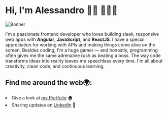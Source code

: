 # Hi, I'm Alessandro 👋🏽	👨🏽‍💻

![Banner](https://www.alessandro-argenziano.com/logo/ezgif.com-loop-count.gif)

I'm a passionate frontend developer who loves building sleek, 
responsive web apps with **Angular**, **JavaScript**, and **ReactJS**.
I have a special appreciation for working with APIs and making things
come alive on the screen.
Besides coding, I'm a huge gamer — and honestly, programming often gives me
the same adrenaline rush as beating a boss.
The way code transforms ideas into reality leaves me speechless every time.
I'm all about creativity, clean code, and continuous learning.

## Find me around the web🌍:
<table>
  <li>Give a look at <a href="https://www.alessandro-argenziano.com" target="_blank">my Portfolio</a> 🏠</li>
  <li>Sharing updates on <a href="https://www.linkedin.com/in/alessandro-argenziano/" target="_blank">LinkedIn</a> 💼</li>
</table>


      
